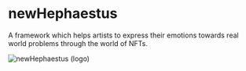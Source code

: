 # newHephaestus
A framework which helps artists to express their emotions towards real world problems through the world of NFTs.

![newHephaestus (logo)](https://user-images.githubusercontent.com/93882929/171053446-b97a2a13-3ad8-4caa-bf0a-9defdd78ab54.png)
